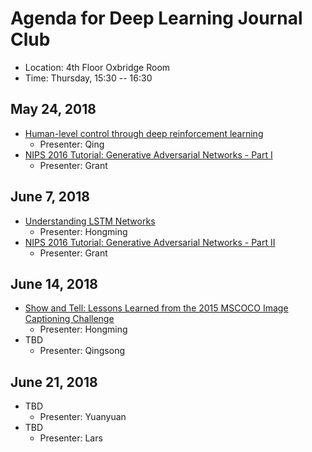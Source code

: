# Agenda for Deep Learning Journal Club
* Location: 4th Floor Oxbridge Room
* Time: Thursday, 15:30 -- 16:30

## May 24, 2018
* [Human-level control through deep reinforcement learning](https://www.nature.com/articles/nature14236)
	* Presenter: Qing
* [NIPS 2016 Tutorial: Generative Adversarial Networks - Part I](https://arxiv.org/abs/1701.00160)
	* Presenter: Grant
	
## June 7, 2018
* [Understanding LSTM Networks](http://colah.github.io/posts/2015-08-Understanding-LSTMs/)
	* Presenter: Hongming
* [NIPS 2016 Tutorial: Generative Adversarial Networks - Part II](https://arxiv.org/abs/1701.00160)
	* Presenter: Grant

## June 14, 2018
* [Show and Tell: Lessons Learned from the 2015 MSCOCO Image Captioning Challenge](https://ieeexplore.ieee.org/stamp/stamp.jsp?arnumber=7505636&tag=1)
	* Presenter: Hongming
* TBD
	* Presenter: Qingsong
	
## June 21, 2018
* TBD
	* Presenter: Yuanyuan
* TBD
	* Presenter: Lars
